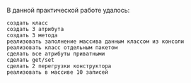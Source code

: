 В данной практической работе удалось:
  
    создать класс
    создать 3 атрибута
    создать 3 метода
    реализовать заполнение массива данным классом из консоли
    реализовать класс отдельным пакетом
    сделать все атрибуты приватными
    сделать get/set
    сделать 2 перегрузки конструктора
    реализовать в массиве 10 записей

